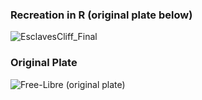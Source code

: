 ### Recreation in R (original plate below)

![EsclavesCliff_Final](https://user-images.githubusercontent.com/79040885/124323086-98bcca80-db78-11eb-8ac6-d410aa6ddb02.jpg)

### Original Plate

![Free-Libre (original plate)](https://user-images.githubusercontent.com/79040885/124323100-a1150580-db78-11eb-8052-bf1816bb5d40.jpg)
